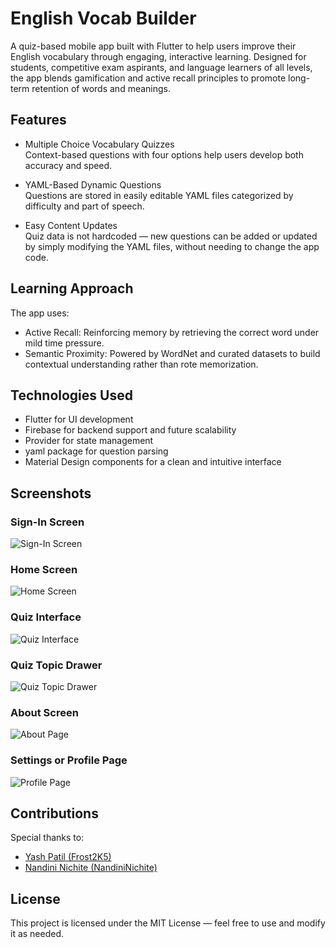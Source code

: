 # English Vocab Builder

A quiz-based mobile app built with Flutter to help users improve their English vocabulary through engaging, interactive learning. Designed for students, competitive exam aspirants, and language learners of all levels, the app blends gamification and active recall principles to promote long-term retention of words and meanings.

## Features

- Multiple Choice Vocabulary Quizzes  
  Context-based questions with four options help users develop both accuracy and speed.

- YAML-Based Dynamic Questions  
  Questions are stored in easily editable YAML files categorized by difficulty and part of speech.

- Easy Content Updates  
  Quiz data is not hardcoded — new questions can be added or updated by simply modifying the YAML files, without needing to change the app code.
  

## Learning Approach

The app uses:

- Active Recall: Reinforcing memory by retrieving the correct word under mild time pressure.
- Semantic Proximity: Powered by WordNet and curated datasets to build contextual understanding rather than rote memorization.

## Technologies Used

- Flutter for UI development  
- Firebase for backend support and future scalability  
- Provider for state management  
- yaml package for question parsing  
- Material Design components for a clean and intuitive interface  

## Screenshots
### Sign-In Screen
![Sign-In Screen](https://i.postimg.cc/Q8HxB6Lx/image.png)

### Home Screen
![Home Screen](https://i.postimg.cc/85PpwHcw/image.png)

### Quiz Interface
![Quiz Interface](https://i.postimg.cc/rFvpcxZF/image.png)

### Quiz Topic Drawer
![Quiz Topic Drawer](https://i.postimg.cc/1zLxVr6f/image.png)

### About Screen
![About Page](https://i.postimg.cc/kG9kwhDp/Whats-App-Image-2025-04-30-at-8-56-07-PM.jpg)

### Settings or Profile Page
![Profile Page](https://i.postimg.cc/Wbjv78yZ/image.png)

## Contributions

Special thanks to:

- [Yash Patil (Frost2K5)](https://github.com/Frost2K5)  
- [Nandini Nichite (NandiniNichite)](https://github.com/NandiniNichite)

## License

This project is licensed under the MIT License — feel free to use and modify it as needed.
